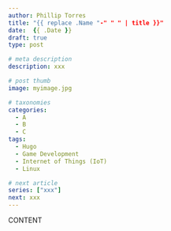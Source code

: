 ```yaml
---
author: Phillip Torres
title: "{{ replace .Name "-" " " | title }}"
date:  {{ .Date }}
draft: true
type: post

# meta description
description: xxx

# post thumb
image: myimage.jpg

# taxonomies
categories:
  - A
  - B
  - C
tags:
  - Hugo
  - Game Development
  - Internet of Things (IoT)
  - Linux

# next article
series: ["xxx"]
next: xxx
---
```


CONTENT

